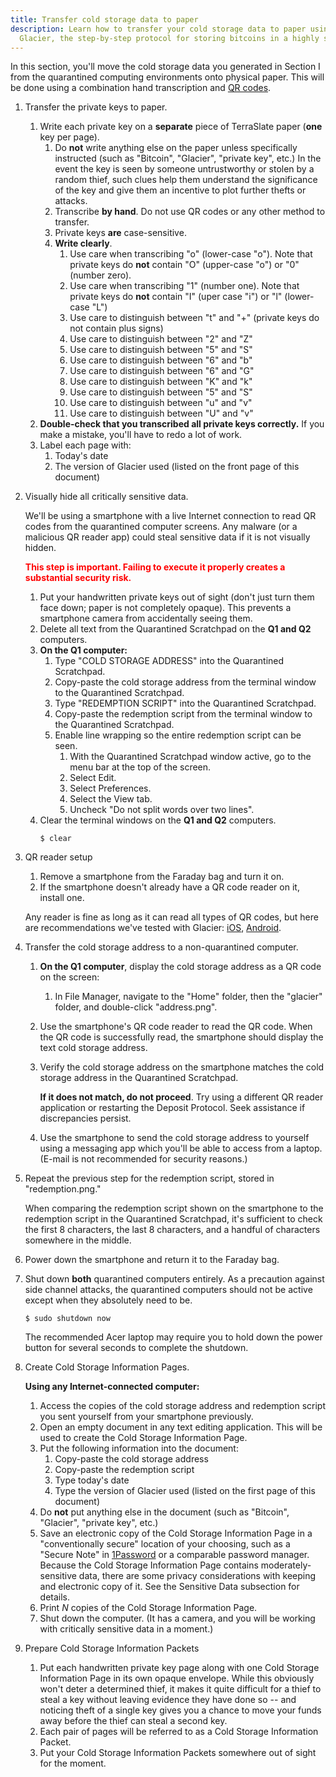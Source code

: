 ```yaml
---
title: Transfer cold storage data to paper
description: Learn how to transfer your cold storage data to paper using
  Glacier, the step-by-step protocol for storing bitcoins in a highly secure way
---
```


In this section, you'll move the cold storage data you generated in Section I
from the quarantined computing environments onto physical paper. This will be
done using a combination hand transcription and
[QR codes](https://en.wikipedia.org/wiki/QR_code).

1. Transfer the <span class="danger">private keys</span> to paper.
    1. Write each <span class="danger">private key</span> on a **separate** piece
    of TerraSlate paper (**one** key per page).
        1. Do **not** write anything else on the paper unless specifically
        instructed (such as "Bitcoin", "Glacier", "private key", etc.) In the
        event the key is seen by someone untrustworthy or stolen by a random
        thief, such clues help them understand the significance of the key and
        give them an incentive to plot further thefts or attacks.
        2. Transcribe **by hand**. Do not use QR codes or any other method to transfer.
        3. Private keys **are** case-sensitive.
        4. **Write clearly**.
            1. Use care when transcribing "o" (lower-case "o"). Note that
            private keys do **not** contain "O" (upper-case "o") or "0" (number zero).
            2. Use care when transcribing "1" (number one). Note that private
            keys do **not** contain "I" (uper case "i") or "l" (lower-case "L")
            3. Use care to distinguish between "t" and "+" (private keys do
            not contain plus signs)
            4. Use care to distinguish between "2" and "Z"
            5. Use care to distinguish between "5" and "S"
            6. Use care to distinguish between "6" and "b"
            7. Use care to distinguish between "6" and "G"
            8. Use care to distinguish between "K" and "k"
            9. Use care to distinguish between "5" and "S"
            10. Use care to distinguish between "u" and "v"
            11. Use care to distinguish between "U" and "v"
    2. **Double-check that you transcribed all
    <span class="danger">private keys</span> correctly.** If you make a mistake,
    you'll have to redo a lot of work.
    3. Label each page with:
        1. Today's date
        2. The version of Glacier used (listed on the front page of this document)
2. Visually hide all critically sensitive data.

    We'll be using a smartphone with a live Internet connection to read QR
    codes from the quarantined computer screens. Any malware (or a malicious
    QR reader app) could steal sensitive data if it is not visually hidden.

    **<span style="color: red;">This step is important. Failing to execute it properly creates a substantial
    security risk.</span>**

    1. Put your <span class="danger">handwritten private keys</span> out of
    sight (don't just turn them face down; paper is not completely opaque).
    This prevents a smartphone camera from accidentally seeing them.
    2. Delete all text from the Quarantined Scratchpad on the **Q1 and Q2**
    computers.
    3. **On the Q1 computer:**
        1. Type "COLD STORAGE ADDRESS" into the Quarantined Scratchpad.
        2. Copy-paste the <span class="warning">cold storage address</span>
        from the terminal window to the Quarantined Scratchpad.
        3. Type "REDEMPTION SCRIPT" into the Quarantined Scratchpad.
        4. Copy-paste the <danger class="warning">redemption script</danger>
        from the terminal window to the Quarantined Scratchpad.
        5. Enable line wrapping so the entire <span class="warning">redemption
        script</span> can be seen.
            1. With the Quarantined Scratchpad window active, go to the menu
            bar at the top of the screen.
            2. Select Edit.
            3. Select Preferences.
            4. Select the View tab.
            5. Uncheck "Do not split words over two lines".
    4. Clear the terminal windows on the **Q1 and Q2** computers.
       ```
       $ clear
       ```
3. QR reader setup
    1. Remove a smartphone from the Faraday bag and turn it on.
    2. If the smartphone doesn't already have a QR code reader on it, install one.

    Any reader is fine as long as it can read all types of QR codes, but
    here are recommendations we've tested with Glacier:
    [iOS](https://itunes.apple.com/us/app/qr-reader-for-iphone/id368494609?mt=8),
    [Android](https://play.google.com/store/apps/details?id=com.application_4u.qrcode.barcode.scanner.reader.flashlight&hl=en).

4. Transfer the <span class="warning">cold storage address</span> to a
non-quarantined computer.
    1. **On the Q1 computer**, display the
    <span class="warning">cold storage address</span> as a
    <span class="warning">QR code</span> on the screen:
        1. In File Manager, navigate to the "Home" folder, then the "glacier"
        folder, and double-click "address.png".
    2. Use the smartphone's QR code reader to read the <span class="warning">QR
    code</span>. When the <span class="warning">QR code</span> is
    successfully read, the smartphone should display the text
    <span class="warning">cold storage address</span>.
    3. Verify the <span class="warning">cold storage</span> address on the
    smartphone matches the <span class="warning">cold storage address</span> in the Quarantined Scratchpad.

        **If it does not match, do not proceed**. Try using a different QR reader application or restarting the Deposit Protocol. Seek
        assistance if discrepancies persist.

    4. Use the smartphone to send the
    <span class="warning">cold storage address</span> to yourself using a
    messaging app which you'll be able to access from a laptop.
    (E-mail is not recommended for security reasons.)

5. Repeat the previous step for the
<span class="warning">redemption script</span>, stored in "redemption.png."

    When comparing the <span class="warning">redemption script</span> shown on the smartphone to the
    <span class="warning">redemption script</span> in the Quarantined Scratchpad, it's sufficient to check
    the first 8 characters, the last 8 characters, and a handful of characters
    somewhere in the middle.

6. Power down the smartphone and return it to the Faraday bag.
7. Shut down **both** quarantined computers entirely. As a precaution against
side channel attacks, the quarantined computers should not be active except
when they absolutely need to be.
    ```
    $ sudo shutdown now
    ```
    The recommended Acer laptop may require you to hold down the power button for
    several seconds to complete the shutdown.
8. Create <span class="warning">Cold Storage Information Pages</span>.

   **Using any Internet-connected computer:**
    1. Access the copies of the <span class="warning">cold storage address</span>
    and <span class="warning">redemption script</span> you sent yourself from
    your smartphone previously.
    2. Open an empty document in any text editing application. This will be used
    to create the <span class="warning">Cold Storage Information Page</span>.
    3. Put the following information into the document:
        1. Copy-paste the <span class="warning">cold storage address</span>
        2. Copy-paste the <span class="warning">redemption script</span>
        3. Type today's date
        4. Type the version of Glacier used (listed on the first page of this document)
    4. Do **not** put anything else in the document (such as "Bitcoin",
        "Glacier", "private key", etc.)
    5. Save an electronic copy of the <span class="warning">Cold Storage
        Information Page</span> in a "conventionally secure" location of your choosing,
        such as a "Secure Note" in [1Password](https://1password.com/) or a comparable password
        manager. Because the Cold Storage Information Page contains
        moderately-sensitive data, there are some privacy considerations with keeping and
        electronic copy of it. See the Sensitive Data subsection for details.
    6. Print *N* copies of the
        <span class="warning">Cold Storage Information Page</span>.
    7. Shut down the computer. (It has a camera, and you will be working with
        critically sensitive data in a moment.)
9. Prepare <span class="danger">Cold Storage Information Packets</span>
    1. Put each <span class="danger">handwritten private key page</span> along
    with one Cold <span class="warning">Storage Information Page</span> in its own
    opaque envelope. While this obviously won't deter a determined
    thief, it makes it quite difficult for a thief to steal a key without leaving
    evidence they have done so -- and noticing theft of a single key gives you a
    chance to move your funds away before the thief can steal a second key.
    2. Each pair of pages will be referred to as a
    <span class="danger">Cold Storage Information Packet</span>.
    3. Put your <span class="danger">Cold Storage Information Packets</span>
    somewhere out of sight for the moment.
